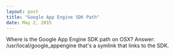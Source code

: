 ```yaml
---
layout: post
title: "Google App Engine SDK Path"
date: May 2, 2015
---
```


Where is the Google App Engine SDK path on OSX?
Answer: 
/usr/local/google_appengine 
that's a symlink that links to the SDK.